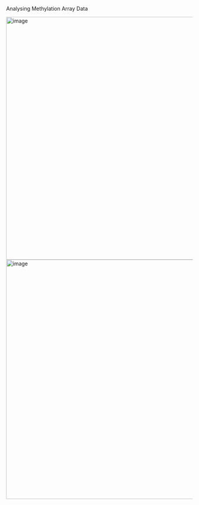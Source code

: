  Analysing Methylation Array Data

<img width="653" alt="image" src="https://user-images.githubusercontent.com/105786517/230793311-a9c12e78-640a-4138-9cc4-8dcaa6950e41.png">
<img width="644" alt="image" src="https://user-images.githubusercontent.com/105786517/230793325-d3fa97cf-6f0b-4a9d-88a1-a407ad89507b.png">

